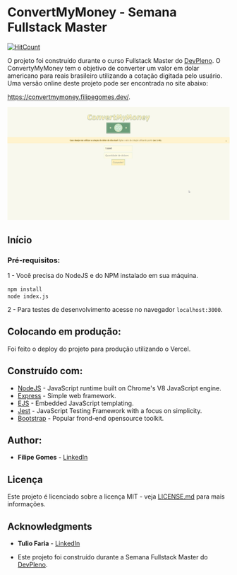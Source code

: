 # ConvertMyMoney - Semana Fullstack Master

[![HitCount](http://hits.dwyl.com/lipegomes/https://githubcom/lipegomes/convertmymoney.svg)](http://hits.dwyl.com/lipegomes/https://githubcom/lipegomes/convertmymoney)

O projeto foi construído durante o curso Fullstack Master do [DevPleno](https://devpleno.com). O ConvertyMyMoney tem o objetivo de converter um valor em dolar americano para reais brasileiro utilizando a cotação digitada pelo usuário. Uma versão online deste projeto pode ser encontrada no site abaixo:

https://convertmymoney.filipegomes.dev/.

![](https://github.com/lipegomes/convertmymoney/blob/main/public/images/application.gif)

##

## Início

###

### Pré-requisitos:

1 - Você precisa do NodeJS e do NPM instalado em sua máquina.

```
npm install
node index.js
```
2 - Para testes de desenvolvimento acesse no navegador `localhost:3000`.

##

## Colocando em produção:

Foi feito o deploy do projeto para produção utilizando o Vercel.

##

## Construído com:

- [NodeJS](https://nodejs.org/) -  JavaScript runtime built on Chrome's V8 JavaScript engine.
- [Express](https://expressjs.com) - Simple web framework.
- [EJS](https://ejs.co/) - Embedded JavaScript templating.
- [Jest](https://jestjs.io/) - JavaScript Testing Framework with a focus on simplicity.
- [Bootstrap](https://getbootstrap.com/) -  Popular frond-end opensource toolkit.

##

## Author:

- **Filipe Gomes** - [LinkedIn](https://www.linkedin.com/in/filipe-gomes-43905a1b2/)

##

## Licença

Este projeto é licenciado sobre a licença MIT - veja [LICENSE.md](https://github.com/lipegomes/convertmymoney/blob/main/LICENSE.md) para mais informações.

##

## Acknowledgments

- **Tulio Faria** - [LinkedIn](https://www.linkedin.com/in/tuliofaria/)

- Este projeto foi construído durante a Semana Fullstack Master do [DevPleno](https://devpleno.com).
